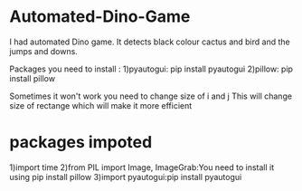 # Automated-Dino-Game
I had automated Dino game.
It detects black colour cactus and bird and the jumps and downs.

Packages you need to install :
1)pyautogui: pip install pyautogui
2)pillow: pip install pillow

Sometimes it won't work you need to change size of i and j 
This will change size of rectange which will make it more efficient

# packages impoted 
1)import time 
2)from PIL import Image, ImageGrab:You need to install it using pip install pillow
3)import pyautogui:pip install pyautogui
